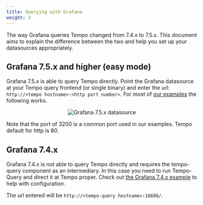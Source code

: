 ```yaml
---
title: Querying with Grafana
weight: 3
---
```


The way Grafana queries Tempo changed from 7.4.x to 7.5.x. This document aims to explain the difference between the two
and help you set up your datasources appropriately.

## Grafana 7.5.x and higher (easy mode)

Grafana 7.5.x is able to query Tempo directly. Point the Grafana datasource at your Tempo query frontend (or single
binary) and enter the url: `http://<tempo hostname>:<http port number>`. For most of [our examples](https://github.com/grafana/tempo/tree/main/example/docker-compose) the following works.

<p align="center"><img src="../ds75.png" alt="Grafana 7.5.x datasource"></p>

Note that the port of 3200 is a common port used in our examples. Tempo default for http is 80.


## Grafana 7.4.x

Grafana 7.4.x is *not* able to query Tempo directly and requires the tempo-query component as an intermediary. In this case
you need to run Tempo-Query and direct it at Tempo proper. Check out [the Grafana 7.4.x example](https://github.com/grafana/tempo/tree/main/example/docker-compose/grafana7.4) to help with configuration.

The url entered will be `http://<tempo-query hostname>:16686/`.